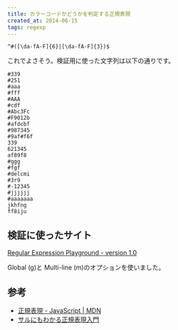 ```yaml
---
title: カラーコードかどうかを判定する正規表現
created_at: 2014-06-15
tags: regexp
---
```


```
^#([\da-fA-F]{6}|[\da-fA-F]{3})$
```

これでよさそう。検証用に使った文字列は以下の通りです。

```
#339
#251
#aaa
#fff
#AAA
#cdf
#Abc3Fc
#F9012b
#afdcbf
#987345
#9af#f6f
339
621345
af89f8
#ggg
#fgf
#delcmi
#3r9
#-12345
#jjjjjj
#aaaaaaa
jkhfng
ff8iju
```

## 検証に使ったサイト

[Regular Expression Playground - version 1.0](http://burkeware.com/software/regex_playground.html)

Global (g)と Multi-line (m)のオプションを使いました。

## 参考

- [正規表現 - JavaScript | MDN](https://developer.mozilla.org/ja/docs/Web/JavaScript/Guide/Regular_Expressions)
- [サルにもわかる正規表現入門](http://www.mnet.ne.jp/~nakama/)
